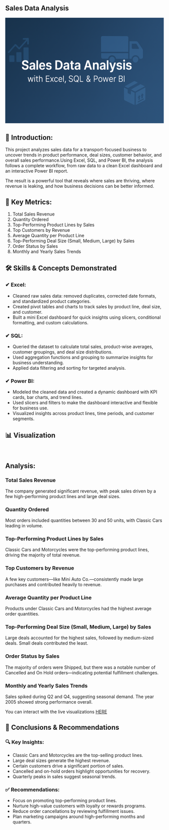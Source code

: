 ## Sales Data Analysis


![](https://github.com/JulieT-012/Sales-Data-Analysis/blob/main/Sales%20data%20analysis%20image.png)


## 🧩 Introduction:

This project analyzes sales data for a transport-focused business to uncover trends in product performance, deal sizes, customer behavior, and overall sales performance.Using Excel, SQL, and Power BI, the analysis follows a complete workflow, from raw data to a clean Excel dashboard and an interactive Power BI report. 

The result is a powerful tool that reveals where sales are thriving, where revenue is leaking, and how business decisions can be better informed.


## 📏 Key Metrics:

1. Total Sales Revenue
2. Quantity Ordered
3. Top-Performing Product Lines by Sales
4. Top Customers by Revenue
5. Average Quantity per Product Line
6. Top-Performing Deal Size (Small, Medium, Large) by Sales
7. Order Status by Sales
8. Monthly and Yearly Sales Trends


## 🛠 Skills & Concepts Demonstrated

### ✔ Excel:
- Cleaned raw sales data: removed duplicates, corrected date formats, and standardized product categories.
- Created pivot tables and charts to track sales by product line, deal size, and customer.
- Built a mini Excel dashboard for quick insights using slicers, conditional formatting, and custom calculations.

### ✔ SQL:
- Queried the dataset to calculate total sales, product-wise averages, customer groupings, and deal size distributions.
- Used aggregation functions and grouping to summarize insights for business understanding.
- Applied data filtering and sorting for targeted analysis.

### ✔ Power BI:
- Modeled the cleaned data and created a dynamic dashboard with KPI cards, bar charts, and trend lines.
- Used slicers and filters to make the dashboard interactive and flexible for business use.
- Visualized insights across product lines, time periods, and customer segments.


 ## 📊 Visualization 

 ![]()
 
 
 
 
 
 
 
 ## Analysis:
 
### Total Sales Revenue
The company generated significant revenue, with peak sales driven by a few high-performing product lines and large deal sizes.

### Quantity Ordered
Most orders included quantities between 30 and 50 units, with Classic Cars leading in volume.

### Top-Performing Product Lines by Sales
Classic Cars and Motorcycles were the top-performing product lines, driving the majority of total revenue.

### Top Customers by Revenue
A few key customers—like Mini Auto Co.—consistently made large purchases and contributed heavily to revenue.

### Average Quantity per Product Line
Products under Classic Cars and Motorcycles had the highest average order quantities.

### Top-Performing Deal Size (Small, Medium, Large) by Sales
Large deals accounted for the highest sales, followed by medium-sized deals. Small deals contributed the least.

### Order Status by Sales
The majority of orders were Shipped, but there was a notable number of Cancelled and On Hold orders—indicating potential fulfillment challenges.

### Monthly and Yearly Sales Trends
Sales spiked during Q2 and Q4, suggesting seasonal demand. The year 2005 showed strong performance overall.

You can interact with the live visualizations [HERE]()


## 🧠 Conclusions & Recommendations

### 🔍 Key Insights:

- Classic Cars and Motorcycles are the top-selling product lines.
- Large deal sizes generate the highest revenue.
- Certain customers drive a significant portion of sales.
- Cancelled and on-hold orders highlight opportunities for recovery.
- Quarterly peaks in sales suggest seasonal trends.


### ✅ Recommendations:

- Focus on promoting top-performing product lines.
- Nurture high-value customers with loyalty or rewards programs.
- Reduce order cancellations by reviewing fulfillment issues.
- Plan marketing campaigns around high-performing months and quarters.


















